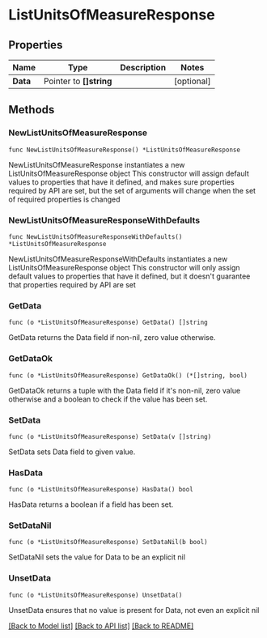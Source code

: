 # ListUnitsOfMeasureResponse

## Properties

Name | Type | Description | Notes
------------ | ------------- | ------------- | -------------
**Data** | Pointer to **[]string** |  | [optional] 

## Methods

### NewListUnitsOfMeasureResponse

`func NewListUnitsOfMeasureResponse() *ListUnitsOfMeasureResponse`

NewListUnitsOfMeasureResponse instantiates a new ListUnitsOfMeasureResponse object
This constructor will assign default values to properties that have it defined,
and makes sure properties required by API are set, but the set of arguments
will change when the set of required properties is changed

### NewListUnitsOfMeasureResponseWithDefaults

`func NewListUnitsOfMeasureResponseWithDefaults() *ListUnitsOfMeasureResponse`

NewListUnitsOfMeasureResponseWithDefaults instantiates a new ListUnitsOfMeasureResponse object
This constructor will only assign default values to properties that have it defined,
but it doesn't guarantee that properties required by API are set

### GetData

`func (o *ListUnitsOfMeasureResponse) GetData() []string`

GetData returns the Data field if non-nil, zero value otherwise.

### GetDataOk

`func (o *ListUnitsOfMeasureResponse) GetDataOk() (*[]string, bool)`

GetDataOk returns a tuple with the Data field if it's non-nil, zero value otherwise
and a boolean to check if the value has been set.

### SetData

`func (o *ListUnitsOfMeasureResponse) SetData(v []string)`

SetData sets Data field to given value.

### HasData

`func (o *ListUnitsOfMeasureResponse) HasData() bool`

HasData returns a boolean if a field has been set.

### SetDataNil

`func (o *ListUnitsOfMeasureResponse) SetDataNil(b bool)`

 SetDataNil sets the value for Data to be an explicit nil

### UnsetData
`func (o *ListUnitsOfMeasureResponse) UnsetData()`

UnsetData ensures that no value is present for Data, not even an explicit nil

[[Back to Model list]](../README.md#documentation-for-models) [[Back to API list]](../README.md#documentation-for-api-endpoints) [[Back to README]](../README.md)


